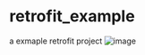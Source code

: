 # retrofit_example
a exmaple retrofit project
![image](https://user-images.githubusercontent.com/45543047/155952497-e686f778-182d-40ce-abeb-0c75453729cc.png)


